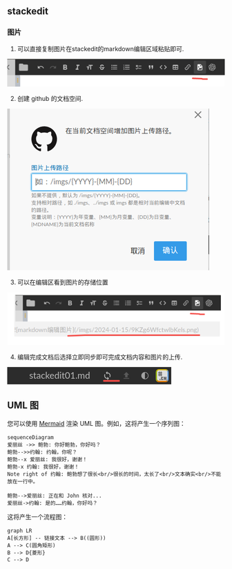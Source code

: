 ##  stackedit

###  图片

1. 可以直接复制图片在stackedit的markdown编辑区域粘贴即可.

![markdown编辑图片](attach/2024-01-15/stackedit_pic01.png)

2. 创建 github 的文档空间.

![stackedit图片上传路径定义](attach/2024-01-15/stackedit_pic02.png)
 

3. 可以在编辑区看到图片的存储位置

![最终图片编辑效果](attach/2024-01-15/stackedit_pic03.png)

4. 编辑完成文档后选择立即同步即可完成文档内容和图片的上传.

![同步包含图片的文档](attach/2024-01-15/stackedit_pic04.png)


## UML 图

您可以使用 [Mermaid](https://mermaidjs.github.io/) 渲染 UML 图。例如，这将产生一个序列图：

```mermaid
sequenceDiagram
爱丽丝 ->> 鲍勃: 你好鲍勃，你好吗？
鲍勃-->>约翰: 约翰，你呢？
鲍勃--x 爱丽丝: 我很好，谢谢！
鲍勃-x 约翰: 我很好，谢谢！
Note right of 约翰: 鲍勃想了很长<br/>很长的时间，太长了<br/>文本确实<br/>不能放在一行中。

鲍勃-->爱丽丝: 正在和 John 核对...
爱丽丝->约翰: 是的……约翰，你好吗？
```

这将产生一个流程图：

```mermaid
graph LR
A[长方形] -- 链接文本 --> B((圆形))
A --> C(圆角矩形)
B --> D{菱形}
C --> D
```